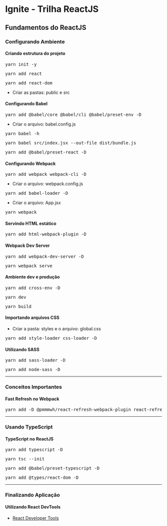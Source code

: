 # Ignite - Trilha ReactJS

## Fundamentos do ReactJS

### Configurando Ambiente

#### Criando estrutura do projeto
<pre>yarn init -y</pre>
<pre>yarn add react</pre>
<pre>yarn add react-dom</pre>
- Criar as pastas: public e src

#### Configurando Babel
<pre>yarn add @babel/core @babel/cli @babel/preset-env -D</pre>
- Criar o arquivo: babel.config.js
<pre>yarn babel -h</pre>
<pre>yarn babel src/index.jsx --out-file dist/bundle.js</pre>
<pre>yarn add @babel/preset-react -D</pre>

#### Configurando Webpack
<pre>yarn add webpack webpack-cli -D</pre>
- Criar o arquivo: webpack.config.js
<pre>yarn add babel-loader -D</pre>
- Criar o arquivo: App.jsx
<pre>yarn webpack</pre>

#### Servindo HTML estático
<pre>yarn add html-webpack-plugin -D</pre>

#### Webpack Dev Server
<pre>yarn add webpack-dev-server -D</pre>
<pre>yarn webpack serve</pre>

#### Ambiente dev e produção
<pre>yarn add cross-env -D</pre>
<pre>yarn dev</pre>
<pre>yarn build</pre>

#### Importando arquivos CSS
- Criar a pasta: styles e o arquivo: global.css 
<pre>yarn add style-loader css-loader -D</pre>

#### Utilizando SASS
<pre>yarn add sass-loader -D</pre>
<pre>yarn add node-sass -D</pre>

<hr />

### Conceitos Importantes

#### Fast Refresh no Webpack
<pre>yarn add -D @pmmmwh/react-refresh-webpack-plugin react-refresh</pre>

<hr />

### Usando TypeScript

#### TypeScript no ReactJS
<pre>yarn add typescript -D</pre>
<pre>yarn tsc --init</pre>
<pre>yarn add @babel/preset-typescript -D</pre>
<pre>yarn add @types/react-dom -D</pre>

<hr />

### Finalizando Aplicação

#### Utilizando React DevTools
- [React Developer Tools](https://chrome.google.com/webstore/detail/react-developer-tools/fmkadmapgofadopljbjfkapdkoienihi)